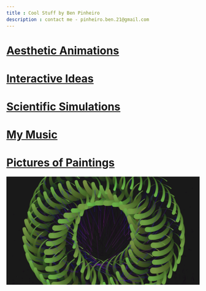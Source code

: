 ```yaml
---
title : Cool Stuff by Ben Pinheiro
description : contact me - pinheiro.ben.21@gmail.com
---
```


# [Aesthetic Animations](/Animations.html/)
# [Interactive Ideas](/Ideas.html/)
# [Scientific Simulations](/Simulations.md/)
# [My Music](/music.html)
# [Pictures of Paintings](/Paintings.md/)
![Image](/docs/assets/1.png)
